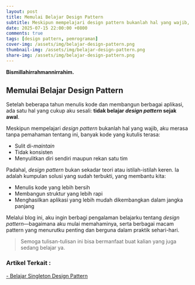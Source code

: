 ```yaml
---
layout: post
title: Memulai Belajar Design Pattern
subtitle: Meskipun mempelajari design pattern bukanlah hal yang wajib, tapi dapat membantu kita menulis kode yang lebih bersih dan mudah di maintain
date: 2025-07-15 22:00:00 +0800
comments: true
tags: [design pattern, pemrograman]
cover-img: /assets/img/belajar-design-pattern.png
thumbnail-img: /assets/img/belajar-design-pattern.png
share-img: /assets/img/belajar-design-pattern.png
---
```


**Bismillahirrahmannirrahim.**

## Memulai Belajar Design Pattern

Setelah beberapa tahun menulis kode dan membangun berbagai aplikasi, ada satu hal yang cukup aku sesali: **tidak belajar _design pattern_ sejak awal**.

Meskipun mempelajari _design pattern_ bukanlah hal yang wajib, aku merasa tanpa pemahaman tentang ini, banyak kode yang kutulis terasa:

- Sulit di-_maintain_
- Tidak konsisten
- Menyulitkan diri sendiri maupun rekan satu tim

Padahal, _design pattern_ bukan sekadar teori atau istilah-istilah keren. Ia adalah kumpulan solusi yang sudah terbukti, yang membantu kita:

- Menulis kode yang lebih bersih
- Membangun struktur yang lebih rapi
- Menghasilkan aplikasi yang lebih mudah dikembangkan dalam jangka panjang

Melalui blog ini, aku ingin berbagi pengalaman belajarku tentang _design pattern_—bagaimana aku mulai memahaminya, serta berbagai macam pattern yang menurutku penting dan berguna dalam praktik sehari-hari.

> Semoga tulisan-tulisan ini bisa bermanfaat buat kalian yang juga sedang belajar ya.

### Artikel Terkait :

[- Belajar Singleton Design Pattern](https://indrayoga.github.io/posts/belajar-singleton-design-pattern/)
